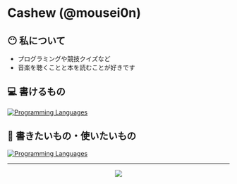 # Cashew (@mousei0n)

## 😶 私について
* プログラミングや競技クイズなど
* 音楽を聴くことと本を読むことが好きです

## 💻 書けるもの
[![Programming Languages](https://skillicons.dev/icons?i=html,css,ts)](https://skillicons.dev)

## 🫥 書きたいもの・使いたいもの
[![Programming Languages](https://skillicons.dev/icons?i=rust,go,php,cpp,tauri,next)](https://skillicons.dev)
 <hr>
 
<div align="center">
  
 ![](http://github-profile-summary-cards.vercel.app/api/cards/profile-details?username=mousei0n&theme=tokyonight)
 
</div>
